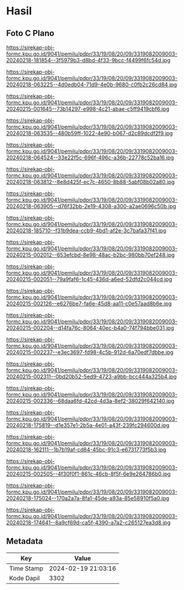 # Hasil

## Foto C Plano

https://sirekap-obj-formc.kpu.go.id/9041/pemilu/pdpr/33/19/08/20/09/3319082009003-20240218-181854--3f5979b3-d8bd-4f33-9bcc-f4499f6fc54d.jpg

https://sirekap-obj-formc.kpu.go.id/9041/pemilu/pdpr/33/19/08/20/09/3319082009003-20240218-063225--4d0edb04-71d9-4e0b-9680-c0fb2c26cd84.jpg

https://sirekap-obj-formc.kpu.go.id/9041/pemilu/pdpr/33/19/08/20/09/3319082009003-20240215-001645--73b14297-e998-4c21-abae-c5ff9419cbf6.jpg

https://sirekap-obj-formc.kpu.go.id/9041/pemilu/pdpr/33/19/08/20/09/3319082009003-20240218-063535--480b59ff-1022-4e90-b067-d2c89dcdf2f9.jpg

https://sirekap-obj-formc.kpu.go.id/9041/pemilu/pdpr/33/19/08/20/09/3319082009003-20240218-064524--33e22f5c-696f-496c-a36b-22778c52ba16.jpg

https://sirekap-obj-formc.kpu.go.id/9041/pemilu/pdpr/33/19/08/20/09/3319082009003-20240218-063812--8e8d425f-ec7c-4650-8b88-5abf08b02a80.jpg

https://sirekap-obj-formc.kpu.go.id/9041/pemilu/pdpr/33/19/08/20/09/3319082009003-20240218-063905--d76f32bb-2e19-4308-a300-a2ae0696c50b.jpg

https://sirekap-obj-formc.kpu.go.id/9041/pemilu/pdpr/33/19/08/20/09/3319082009003-20240218-185710--f31b9dea-ccb9-4bd1-af2e-3c7bafa37f41.jpg

https://sirekap-obj-formc.kpu.go.id/9041/pemilu/pdpr/33/19/08/20/09/3319082009003-20240215-002012--653efcbd-8e98-48ac-b2bc-980bb70ef248.jpg

https://sirekap-obj-formc.kpu.go.id/9041/pemilu/pdpr/33/19/08/20/09/3319082009003-20240215-002051--79a9faf6-1c45-436d-a6ed-52dfd2c044cd.jpg

https://sirekap-obj-formc.kpu.go.id/9041/pemilu/pdpr/33/19/08/20/09/3319082009003-20240215-002126--e6276be7-fa6e-45d8-aa11-c0e57aad8b6e.jpg

https://sirekap-obj-formc.kpu.go.id/9041/pemilu/pdpr/33/19/08/20/09/3319082009003-20240215-002204--d14fa76c-8064-40ec-b4a0-74f794bbe031.jpg

https://sirekap-obj-formc.kpu.go.id/9041/pemilu/pdpr/33/19/08/20/09/3319082009003-20240215-002237--e3ec3697-fd98-4c5b-912d-6a70edf7dbbe.jpg

https://sirekap-obj-formc.kpu.go.id/9041/pemilu/pdpr/33/19/08/20/09/3319082009003-20240215-002311--0bd20b52-5ed9-4723-a9bb-bcc444a325b4.jpg

https://sirekap-obj-formc.kpu.go.id/9041/pemilu/pdpr/33/19/08/20/09/3319082009003-20240215-002336--68daa6fd-42cd-4d3a-8ef2-38029f642140.jpg

https://sirekap-obj-formc.kpu.go.id/9041/pemilu/pdpr/33/19/08/20/09/3319082009003-20240218-175819--d1e357e1-2b5a-4e01-a43f-239fc294600d.jpg

https://sirekap-obj-formc.kpu.go.id/9041/pemilu/pdpr/33/19/08/20/09/3319082009003-20240218-162111--1b7b19af-cd84-45bc-91c3-e6731773f5b3.jpg

https://sirekap-obj-formc.kpu.go.id/9041/pemilu/pdpr/33/19/08/20/09/3319082009003-20240215-002505--4f30f0f1-861c-46cb-8f5f-6e9e264786b0.jpg

https://sirekap-obj-formc.kpu.go.id/9041/pemilu/pdpr/33/19/08/20/09/3319082009003-20240218-175024--170a2a7a-8fa1-45de-a93a-85e58910f5a0.jpg

https://sirekap-obj-formc.kpu.go.id/9041/pemilu/pdpr/33/19/08/20/09/3319082009003-20240218-174641--8a9cf69d-ca5f-4390-a7a2-c265127ea3d8.jpg


## Metadata

| Key        | Value               |
| ---------- | ------------------- |
| Time Stamp | 2024-02-19 21:03:16 |
| Kode Dapil | 3302                |




